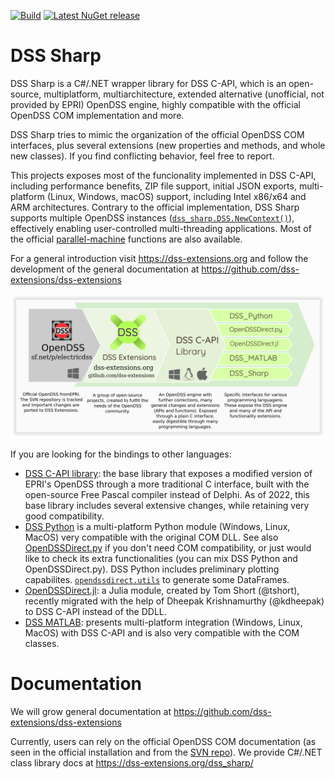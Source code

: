 [![Build](https://github.com/dss-extensions/dss_sharp/actions/workflows/dotnet.yml/badge.svg)](https://github.com/dss-extensions/dss_sharp/actions/workflows/dotnet.yml)
[![Latest NuGet release](https://img.shields.io/nuget/v/dss_sharp?label=NuGet+release&cacheSeconds=3600)](https://www.nuget.org/packages/dss_sharp/)

# DSS Sharp

DSS Sharp is a C#/.NET wrapper library for DSS C-API, which is an open-source, multiplatform, multiarchitecture, extended alternative (unofficial, not provided by EPRI) OpenDSS engine, highly compatible with the official OpenDSS COM implementation and more.

DSS Sharp tries to mimic the organization of the official OpenDSS COM interfaces, plus several extensions (new properties and methods, and whole new classes). If you find conflicting behavior, feel free to report.

This projects exposes most of the funcionality implemented in DSS C-API, including performance benefits, ZIP file support, initial JSON exports, multi-platform (Linux, Windows, macOS) support, including Intel x86/x64 and ARM architectures. Contrary to the official implementation, DSS Sharp supports multiple OpenDSS instances ([`dss_sharp.DSS.NewContext()`](https://dss-extensions.org/dss_sharp/html/d0e4d400-3bd9-1244-3cac-8f1234cbad9f.htm)), effectively enabling user-controlled multi-threading applications. Most of the official [parallel-machine](https://dss-extensions.org/dss_sharp/html/f3440753-3e74-bdb2-81c6-9052f8742d7e.htm) functions are also available.

For a general introduction visit https://dss-extensions.org and follow the development of the general documentation at https://github.com/dss-extensions/dss-extensions

<p align="center">
    <img alt="Overview of related repositories" src="https://raw.githubusercontent.com/dss-extensions/dss_capi/master/docs/images/repomap.png" width=600>
</p>

If you are looking for the bindings to other languages:

- [DSS C-API library](http://github.com/dss-extensions/dss_capi/): the base library that exposes a modified version of EPRI's OpenDSS through a more traditional C interface, built with the open-source Free Pascal compiler instead of Delphi. As of 2022, this base library includes several extensive changes, while retaining very good compatibility.
- [DSS Python](http://github.com/dss-extensions/dss_python/) is a multi-platform Python module (Windows, Linux, MacOS) very compatible with the original COM DLL. See also [OpenDSSDirect.py](http://github.com/dss-extensions/OpenDSSDirect.py/) if you don't need COM compatibility, or just would like to check its extra functionalities (you can mix DSS Python and OpenDSSDirect.py). DSS Python includes preliminary plotting capabilites.
[`opendssdirect.utils`](https://dss-extensions.org/OpenDSSDirect.py/opendssdirect.html#module-opendssdirect.utils) to generate some DataFrames.
- [OpenDSSDirect.jl](http://github.com/dss-extensions/OpenDSSDirect.jl/): a Julia module, created by Tom Short (@tshort), recently migrated with the help of Dheepak Krishnamurthy (@kdheepak) to DSS C-API instead of the DDLL.
- [DSS MATLAB](http://github.com/dss-extensions/dss_matlab/): presents multi-platform integration (Windows, Linux, MacOS) with DSS C-API and is also very compatible with the COM classes.

# Documentation

We will grow general documentation at https://github.com/dss-extensions/dss-extensions

Currently, users can rely on the official OpenDSS COM documentation (as seen in the official installation and from the [SVN repo](https://sourceforge.net/p/electricdss/code/HEAD/tree/trunk/Version8/Distrib/Doc/)). We provide C#/.NET class library docs at https://dss-extensions.org/dss_sharp/
